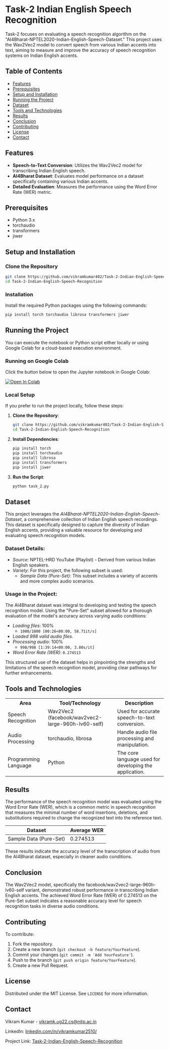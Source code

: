 # Task-2 Indian English Speech Recognition

Task-2 focuses on evaluating a speech recognition algorithm on the "AI4Bharat-NPTEL2020-Indian-English-Speech-Dataset." This project uses the Wav2Vec2 model to convert speech from various Indian accents into text, aiming to measure and improve the accuracy of speech recognition systems on Indian English accents.

## Table of Contents

- [Features](#features)
- [Prerequisites](#prerequisites)
- [Setup and Installation](#setup-and-installation)
- [Running the Project](#running-the-project)
- [Dataset](#dataset)
- [Tools and Technologies](#tools-and-technologies)
- [Results](#results)
- [Conclusion](#conclusion)
- [Contributing](#contributing)
- [License](#license)
- [Contact](#contact)

## Features

- **Speech-to-Text Conversion**: Utilizes the Wav2Vec2 model for transcribing Indian English speech.
- **AI4Bharat Dataset**: Evaluates model performance on a dataset specifically containing various Indian accents.
- **Detailed Evaluation**: Measures the performance using the Word Error Rate (WER) metric.

## Prerequisites

- Python 3.x
- torchaudio
- transformers
- jiwer

## Setup and Installation

### Clone the Repository

```bash
git clone https://github.com/vikramkumar402/Task-2-Indian-English-Speech-Recognition.git
cd Task-2-Indian-English-Speech-Recognition
```

### Installation

Install the required Python packages using the following commands:

```bash
pip install torch torchaudio librosa transformers jiwer
```

## Running the Project

You can execute the notebook or Python script either locally or using Google Colab for a cloud-based execution environment.

### Running on Google Colab

Click the button below to open the Jupyter notebook in Google Colab:

[![Open In Colab](https://colab.research.google.com/assets/colab-badge.svg)](https://colab.research.google.com/github/vikramkumar402/Task-2-Indian-English-Speech-Recognition/blob/main/TASK_2.ipynb)

### Local Setup

If you prefer to run the project locally, follow these steps:

1. **Clone the Repository**:

   ```bash
   git clone https://github.com/vikramkumar402/Task-2-Indian-English-Speech-Recognition.git
   cd Task-2-Indian-English-Speech-Recognition
   ```

2. **Install Dependencies**:

   ```bash
   pip install torch
   pip install torchaudio
   pip install librosa
   pip install transformers
   pip install jiwer
   ```

3. **Run the Script**:

   ```bash
   python task_2.py
   ```

## Dataset

This project leverages the *AI4Bharat-NPTEL2020-Indian-English-Speech-Dataset*, a comprehensive collection of Indian English speech recordings. This dataset is specifically designed to capture the diversity of Indian English accents, providing a valuable resource for developing and evaluating speech recognition models.

### Dataset Details:

- *Source*:  NPTEL-HRD YouTube (Playlist) -  Derived from various Indian English speakers.
- *Variety*: For this project, the following subset is used:
  - *Sample Data (Pure-Set)*: This subset includes a variety of accents and more complex audio scenarios.

### Usage in the Project:

The AI4Bharat dataset was integral to developing and testing the speech recognition model. Using the "Pure-Set" subset allowed for a thorough evaluation of the model's accuracy across varying audio conditions:

- *Loading files*: 100%
  - `1000/1000 [00:26<00:00, 58.71it/s]`
- *Loaded 998 valid audio files.*
- *Processing audio*: 100%
  - `998/998 [1:39:14<00:00, 3.80s/it]`
- *Word Error Rate (WER)*: `0.274513`

This structured use of the dataset helps in pinpointing the strengths and limitations of the speech recognition model, providing clear pathways for further enhancements.

## Tools and Technologies

<table>
  <tr>
    <th>Area</th>
    <th>Tool/Technology</th>
    <th>Description</th>
  </tr>
  <tr>
    <td>Speech Recognition</td>
    <td>Wav2Vec2 (facebook/wav2vec2-large-960h-lv60-self)</td>
    <td>Used for accurate speech-to-text conversion.</td>
  </tr>
  <tr>
    <td>Audio Processing</td>
    <td>torchaudio, librosa</td>
    <td>Handle audio file processing and manipulation.</td>
  </tr>
  <tr>
    <td>Programming Language</td>
    <td>Python</td>
    <td>The core language used for developing the application.</td>
  </tr>
</table>




## Results

The performance of the speech recognition model was evaluated using the Word Error Rate (WER), which is a common metric in speech recognition that measures the minimal number of word insertions, deletions, and substitutions required to change the recognized text into the reference text.

| Dataset                | Average WER |
| ---------------------- | ----------- |
| Sample Data (Pure-Set) | 0.274513    |

These results indicate the accuracy level of the transcription of audio from the AI4Bharat dataset, especially in cleaner audio conditions.

## Conclusion

The Wav2Vec2 model, specifically the facebook/wav2vec2-large-960h-lv60-self variant, demonstrated robust performance in transcribing Indian English accents. The achieved Word Error Rate (WER) of 0.274513 on the Pure-Set subset indicates a reasonable accuracy level for speech recognition tasks in diverse audio conditions.

## Contributing

To contribute:

1. Fork the repository.
2. Create a new branch (`git checkout -b feature/YourFeature`).
3. Commit your changes (`git commit -m 'Add YourFeature'`).
4. Push to the branch (`git push origin feature/YourFeature`).
5. Create a new Pull Request.

## License

Distributed under the MIT License. See `LICENSE` for more information.

## Contact

Vikram Kumar - vikramk.ug22.cs@nitp.ac.in

LinkedIn: [linkedin.com/in/vikramkumar2510/](https://www.linkedin.com/in/vikramkumar2510/)

Project Link: [Task-2-Indian-English-Speech-Recognition](https://github.com/vikramkumar402/Task-2-Indian-English-Speech-Recognition)

